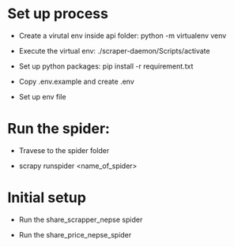 # Set up process

* Create a virutal env inside api folder: python -m virtualenv venv

* Execute the virtual env: ./scraper-daemon/Scripts/activate

* Set up python packages: pip install -r requirement.txt

* Copy .env.example and create .env

* Set up env file


# Run the spider: 

* Travese to the spider folder

* scrapy runspider <name_of_spider>


# Initial setup
* Run the share_scrapper_nepse spider 

* Run the share_price_nepse_spider 
